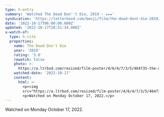 ```yaml
---
type: h-entry
summary: 'Watched The Dead Don''t Die, 2019 - ★★★'
syndication: 'https://letterboxd.com/benji/film/the-dead-dont-die-2019/'
date: '2022-10-17T06:00:00.000Z'
updated: '2022-10-17T20:51:34.000Z'
u-watch-of:
  type: h-cite
  properties:
    name: The Dead Don't Die
    year: '2019'
    rating: '3.0'
    rewatch: false
    photo: >-
      https://a.ltrbxd.com/resized/film-poster/4/6/4/7/3/5/464735-the-dead-don-t-die-0-600-0-900-crop.jpg?v=d01422458c
    watched-date: '2022-10-17'
    content:
      html: >-
        <p><img
        src="https://a.ltrbxd.com/resized/film-poster/4/6/4/7/3/5/464735-the-dead-don-t-die-0-600-0-900-crop.jpg?v=d01422458c"/></p>
        <p>Watched on Monday October 17, 2022.</p>
---
```

Watched on Monday October 17, 2022.
